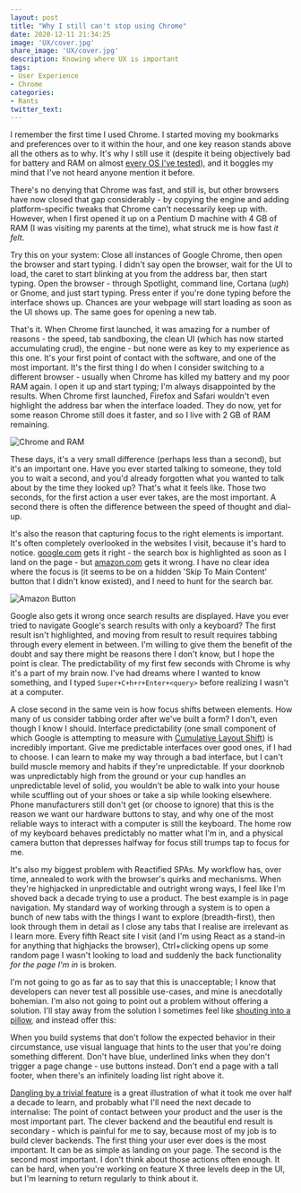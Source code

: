 ```yaml
---
layout: post
title: "Why I still can't stop using Chrome"
date: 2020-12-11 21:34:25
image: 'UX/cover.jpg'
share_image: 'UX/cover.jpg'
description: Knowing where UX is important
tags:
- User Experience
- Chrome
categories:
- Rants
twitter_text:
---
```


I remember the first time I used Chrome. I started moving my bookmarks and preferences over to it within the hour, and one key reason stands above all the others as to why. It's why I still use it (despite it being objectively bad for battery and RAM on almost [every OS I've tested](/benchmarking-the-battery-on-an-ubuntu-machine/)), and it boggles my mind that I've not heard anyone mention it before.

There's no denying that Chrome was fast, and still is, but other browsers have now closed that gap considerably - by copying the engine and adding platform-specific tweaks that Chrome can't necessarily keep up with. However, when I first opened it up on a Pentium D machine with 4 GB of RAM (I was visiting my parents at the time), what struck me is how fast *it felt*.

Try this on your system: Close all instances of Google Chrome, then open the browser and start typing. I didn't say open the browser, wait for the UI to load, the caret to start blinking at you from the address bar, then start typing. Open the browser - through Spotlight, command line, Cortana (*ugh*) or Gnome, and just start typing. Press enter if you're done typing before the interface shows up. Chances are your webpage will start loading as soon as the UI shows up. The same goes for opening a new tab.

That's it. When Chrome first launched, it was amazing for a number of reasons - the speed, tab sandboxing, the clean UI (which has now started accumulating crud), the engine - but none were as key to my experience as this one. It's your first point of contact with the software, and one of the most important. It's the first thing I do when I consider switching to a different browser - usually when Chrome has killed my battery and my poor RAM again. I open it up and start typing; I'm always disappointed by the results. When Chrome first launched, Firefox and Safari wouldn't even highlight the address bar when the interface loaded. They do now, yet for some reason Chrome still does it faster, and so I live with 2 GB of RAM remaining.

![Chrome and RAM]({{site.url}}/assets/img/UX/chrome2.jpg)

These days, it's a very small difference (perhaps less than a second), but it's an important one. Have you ever started talking to someone, they told you to wait a second, and you'd already forgotten what you wanted to talk about by the time they looked up? That's what it feels like. Those two seconds, for the first action a user ever takes, are the most important. A second there is often the difference between the speed of thought and dial-up.

It's also the reason that capturing focus to the right elements is important. It's often completely overlooked in the websites I visit, because it's hard to notice. [google.com](https://www.google.com) gets it right - the search box is highlighted as soon as I land on the page - but [amazon.com](https://amazon.com) gets it wrong. I have no clear idea where the focus is (it seems to be on a hidden 'Skip To Main Content' button that I didn't know existed), and I need to hunt for the search bar.

![Amazon Button]({{site.url}}/assets/img/UX/Amazon.png)

Google also gets it wrong once search results are displayed. Have you ever tried to navigate Google's search results with only a keyboard? The first result isn't highlighted, and moving from result to result requires tabbing through every element in between. I'm willing to give them the benefit of the doubt and say there might be reasons there I don't know, but I hope the point is clear. The predictability of my first few seconds with Chrome is why it's a part of my brain now. I've had dreams where I wanted to know something, and I typed `Super+C+h+r+Enter+<query>` before realizing I wasn't at a computer.

A close second in the same vein is how focus shifts between elements. How many of us consider tabbing order after we've built a form? I don't, even though I know I should. Interface predictability (one small component of which Google is attempting to measure with [Cumulative Layout Shift](https://web.dev/cls/)) is incredibly important. Give me predictable interfaces over good ones, if I had to choose. I can learn to make my way through a bad interface, but I can't build muscle memory and habits if they're unpredictable. If your doorknob was unpredictably high from the ground or your cup handles an unpredictable level of solid, you wouldn't be able to walk into your house while scuffling out of your shoes or take a sip while looking elsewhere. Phone manufacturers still don't get (or choose to ignore) that this is the reason we want our hardware buttons to stay, and why one of the most reliable ways to interact with a computer is still the keyboard. The home row of my keyboard behaves predictably no matter what I'm in, and a physical camera button that depresses halfway for focus still trumps tap to focus for me.

It's also my biggest problem with Reactified SPAs. My workflow has, over time, annealed to work with the browser's quirks and mechanisms. When they're highjacked in unpredictable and outright wrong ways, I feel like I'm shoved back a decade trying to use a product. The best example is in page navigation. My standard way of working through a system is to open a bunch of new tabs with the things I want to explore (breadth-first), then look through them in detail as I close any tabs that I realise are irrelevant as I learn more. Every fifth React site I visit (and I'm using React as a stand-in for anything that highjacks the browser), Ctrl+clicking opens up some random page I wasn't looking to load and suddenly the back functionality *for the page I'm in* is broken.

I'm not going to go as far as to say that this is unacceptable; I know that developers can never test all possible use-cases, and mine is anecdotally bohemian. I'm also not going to point out a problem without offering a solution. I'll stay away from the solution I sometimes feel like [shouting into a pillow](https://plausible.io/blog/you-probably-dont-need-a-single-page-app), and instead offer this:

When you build systems that don't follow the expected behavior in their circumstance, use visual language that hints to the user that you're doing something different. Don't have blue, underlined links when they don't trigger a page change - use buttons instead. Don't end a page with a tall footer, when there's an infinitely loading list right above it.

[Dangling by a trivial feature](https://prog21.dadgum.com/160.html) is a great illustration of what it took me over half a decade to learn, and probably what I'll need the next decade to internalise: The point of contact between your product and the user is the most important part. The clever backend and the beautiful end result is secondary - which is painful for me to say, because most of my job is to build clever backends. The first thing your user ever does is the most important. It can be as simple as landing on your page. The second is the second most important. I don't think about those actions often enough. It can be hard, when you're working on feature X three levels deep in the UI, but I'm learning to return regularly to think about it.
